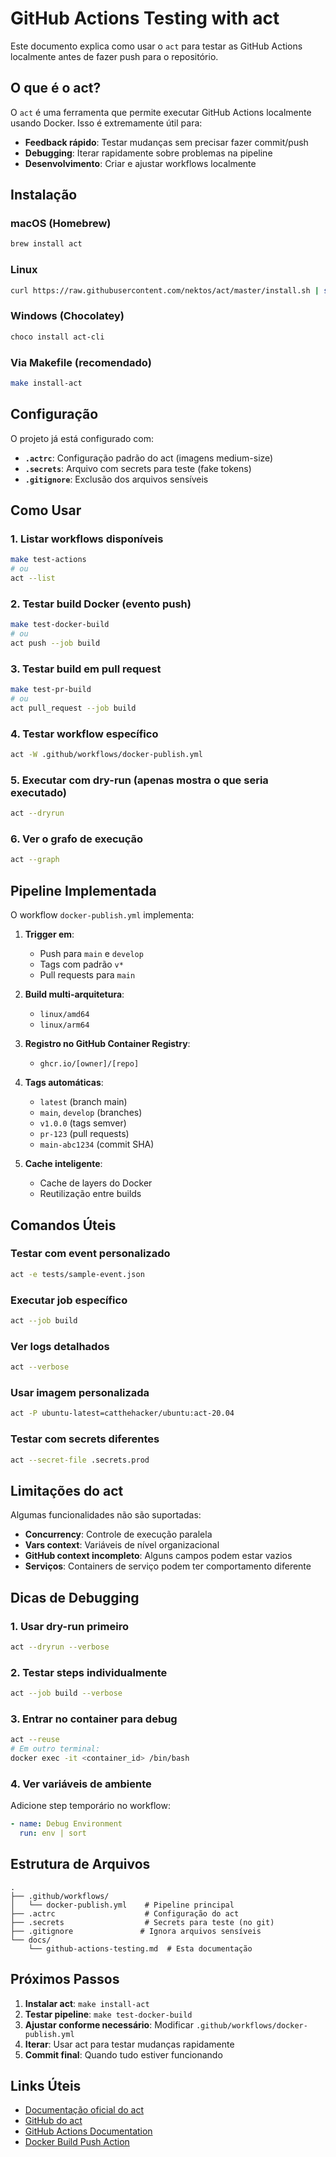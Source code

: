 # GitHub Actions Testing with act

Este documento explica como usar o `act` para testar as GitHub Actions localmente antes de fazer push para o repositório.

## O que é o act?

O `act` é uma ferramenta que permite executar GitHub Actions localmente usando Docker. Isso é extremamente útil para:

- **Feedback rápido**: Testar mudanças sem precisar fazer commit/push
- **Debugging**: Iterar rapidamente sobre problemas na pipeline
- **Desenvolvimento**: Criar e ajustar workflows localmente

## Instalação

### macOS (Homebrew)
```bash
brew install act
```

### Linux
```bash
curl https://raw.githubusercontent.com/nektos/act/master/install.sh | sudo bash
```

### Windows (Chocolatey)
```bash
choco install act-cli
```

### Via Makefile (recomendado)
```bash
make install-act
```

## Configuração

O projeto já está configurado com:

- **`.actrc`**: Configuração padrão do act (imagens medium-size)
- **`.secrets`**: Arquivo com secrets para teste (fake tokens)
- **`.gitignore`**: Exclusão dos arquivos sensíveis

## Como Usar

### 1. Listar workflows disponíveis
```bash
make test-actions
# ou
act --list
```

### 2. Testar build Docker (evento push)
```bash
make test-docker-build
# ou
act push --job build
```

### 3. Testar build em pull request
```bash
make test-pr-build
# ou
act pull_request --job build
```

### 4. Testar workflow específico
```bash
act -W .github/workflows/docker-publish.yml
```

### 5. Executar com dry-run (apenas mostra o que seria executado)
```bash
act --dryrun
```

### 6. Ver o grafo de execução
```bash
act --graph
```

## Pipeline Implementada

O workflow `docker-publish.yml` implementa:

1. **Trigger em**:
   - Push para `main` e `develop`
   - Tags com padrão `v*`
   - Pull requests para `main`

2. **Build multi-arquitetura**:
   - `linux/amd64`
   - `linux/arm64`

3. **Registro no GitHub Container Registry**:
   - `ghcr.io/[owner]/[repo]`

4. **Tags automáticas**:
   - `latest` (branch main)
   - `main`, `develop` (branches)
   - `v1.0.0` (tags semver)
   - `pr-123` (pull requests)
   - `main-abc1234` (commit SHA)

5. **Cache inteligente**:
   - Cache de layers do Docker
   - Reutilização entre builds

## Comandos Úteis

### Testar com event personalizado
```bash
act -e tests/sample-event.json
```

### Executar job específico
```bash
act --job build
```

### Ver logs detalhados
```bash
act --verbose
```

### Usar imagem personalizada
```bash
act -P ubuntu-latest=catthehacker/ubuntu:act-20.04
```

### Testar com secrets diferentes
```bash
act --secret-file .secrets.prod
```

## Limitações do act

Algumas funcionalidades não são suportadas:

- **Concurrency**: Controle de execução paralela
- **Vars context**: Variáveis de nível organizacional
- **GitHub context incompleto**: Alguns campos podem estar vazios
- **Serviços**: Containers de serviço podem ter comportamento diferente

## Dicas de Debugging

### 1. Usar dry-run primeiro
```bash
act --dryrun --verbose
```

### 2. Testar steps individualmente
```bash
act --job build --verbose
```

### 3. Entrar no container para debug
```bash
act --reuse
# Em outro terminal:
docker exec -it <container_id> /bin/bash
```

### 4. Ver variáveis de ambiente
Adicione step temporário no workflow:
```yaml
- name: Debug Environment
  run: env | sort
```

## Estrutura de Arquivos

```
.
├── .github/workflows/
│   └── docker-publish.yml    # Pipeline principal
├── .actrc                    # Configuração do act
├── .secrets                  # Secrets para teste (no git)
├── .gitignore               # Ignora arquivos sensíveis
└── docs/
    └── github-actions-testing.md  # Esta documentação
```

## Próximos Passos

1. **Instalar act**: `make install-act`
2. **Testar pipeline**: `make test-docker-build`
3. **Ajustar conforme necessário**: Modificar `.github/workflows/docker-publish.yml`
4. **Iterar**: Usar act para testar mudanças rapidamente
5. **Commit final**: Quando tudo estiver funcionando

## Links Úteis

- [Documentação oficial do act](https://nektosact.com/)
- [GitHub do act](https://github.com/nektos/act)
- [GitHub Actions Documentation](https://docs.github.com/en/actions)
- [Docker Build Push Action](https://github.com/docker/build-push-action) 
